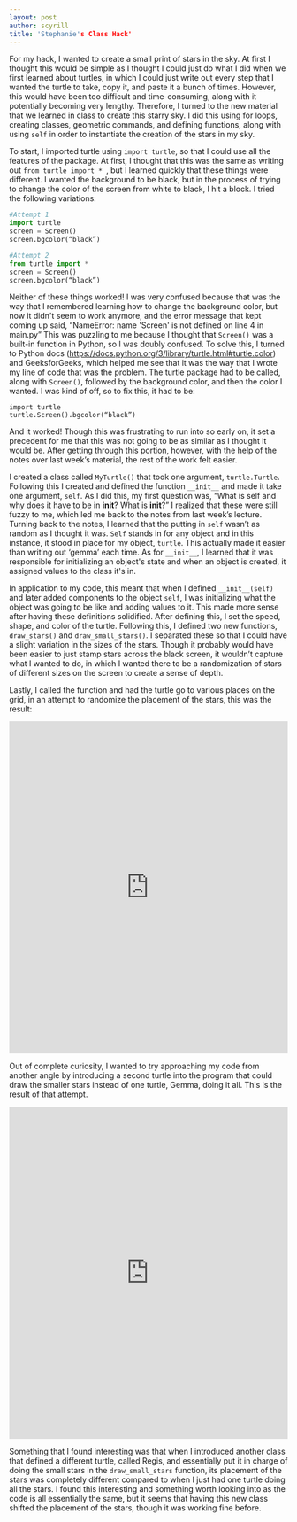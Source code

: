 ```yaml
---
layout: post
author: scyrill
title: 'Stephanie's Class Hack'
---
```


For my hack, I wanted to create a small print of stars in the sky. At first I thought this would be simple as I thought I could just do what I did when we first learned about turtles, in which I could just write out every step that I wanted the turtle to take, copy it, and paste it a bunch of times. However, this would have been too difficult and time-consuming, along with it potentially becoming very lengthy. Therefore, I turned to the new material that we learned in class to create this starry sky. I did this using for loops, creating classes, geometric commands, and defining functions, along with using ```self``` in order to instantiate the creation of the stars in my sky.  

To start, I imported turtle using ```import turtle```, so that I could use all the features of the package. At first, I thought that this was the same as writing out ```from turtle import * ```,  but I learned quickly that these things were different. I wanted the background to be black, but in the process of trying to change the color of the screen from white to black, I hit a block. I tried the following variations:

```python
#Attempt 1
import turtle 
screen = Screen()
screen.bgcolor(“black”) 

#Attempt 2
from turtle import *
screen = Screen()
screen.bgcolor(“black”) 
```

Neither of these things worked! I was very confused because that was the way that I remembered learning how to change the background color, but now it didn't seem to work anymore, and the error message that kept coming up said, “NameError: name 'Screen' is not defined on line 4 in main.py” This was puzzling to me because I thought that ```Screen()``` was a built-in function in Python, so I was doubly confused. To solve this, I turned to Python docs (https://docs.python.org/3/library/turtle.html#turtle.color) and GeeksforGeeks, which helped me see that it was the way that I wrote my line of code that was the problem. The turtle package had to be called, along with ```Screen()```, followed by the background color, and then the color I wanted. I was kind of off, so to fix this, it had to be:

```
import turtle 
turtle.Screen().bgcolor(“black”)
```

And it worked! Though this was frustrating to run into so early on, it set a precedent for me that this was not going to be as similar as I thought it would be. After getting through this portion, however, with the help of the notes over last week’s material, the rest of the work felt easier. 

I created a class called ```MyTurtle()``` that took one argument, ```turtle.Turtle```. Following this I created and defined the function ```__init__``` and made it take one argument, ```self```. As I did this, my first question was, “What is self and why does it have to be in __init__? What is __init__?” I realized that these were still fuzzy to me, which led me back to the notes from last week’s lecture. Turning back to the notes, I learned that the putting in ```self``` wasn’t as random as I thought it was. ```Self``` stands in for any object and in this instance, it stood in place for my object, ```turtle```. This actually made it easier than writing out ‘gemma’ each time. As for ```__init__```, I learned that it was responsible for initializing an object's state and when an object is created, it assigned values to the class it's in. 

In application to my code, this meant that when I defined ```__init__(self)``` and later added components to the object ```self```, I was initializing what the object was going to be like and adding values to it. This made more sense after having these definitions solidified. After defining this, I set the speed, shape, and color of the turtle. Following this, I defined two new functions, ```draw_stars()``` and ```draw_small_stars()```. I separated these so that I could have a slight variation in the sizes of the stars. Though it probably would have been easier to just stamp stars across the black screen, it wouldn’t capture what I wanted to do, in which I wanted there to be a randomization of stars of different sizes on the screen to create a sense of depth.

Lastly, I called the function and had the turtle go to various places on the grid, in an attempt to randomize the placement of the stars, this was the result:


<iframe src="https://trinket.io/embed/python/5c7d5cb968" width="100%" height="600" frameborder="0" marginwidth="0" marginheight="0" allowfullscreen></iframe>


Out of complete curiosity, I wanted to try approaching my code from another angle by introducing a second turtle into the program that could draw the smaller stars instead of one turtle, Gemma, doing it all. This is the result of that attempt.


<iframe src="https://trinket.io/embed/python/5f1b746851" width="100%" height="600" frameborder="0" marginwidth="0" marginheight="0" allowfullscreen></iframe>


Something that I found interesting was that when I introduced another class that defined a different turtle, called Regis, and essentially put it in charge of doing the small stars in the ```draw_small_stars``` function, its placement of the stars was completely different compared to when I just had one turtle doing all the stars. I found this interesting and something worth looking into as the code is all essentially the same, but it seems that having this new class shifted the placement of the stars, though it was working fine before. 
